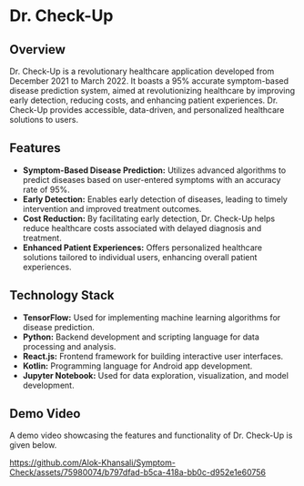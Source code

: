 # Dr. Check-Up

## Overview
Dr. Check-Up is a revolutionary healthcare application developed from December 2021 to March 2022. It boasts a 95% accurate symptom-based disease prediction system, aimed at revolutionizing healthcare by improving early detection, reducing costs, and enhancing patient experiences. Dr. Check-Up provides accessible, data-driven, and personalized healthcare solutions to users.

## Features
- **Symptom-Based Disease Prediction:** Utilizes advanced algorithms to predict diseases based on user-entered symptoms with an accuracy rate of 95%.
- **Early Detection:** Enables early detection of diseases, leading to timely intervention and improved treatment outcomes.
- **Cost Reduction:** By facilitating early detection, Dr. Check-Up helps reduce healthcare costs associated with delayed diagnosis and treatment.
- **Enhanced Patient Experiences:** Offers personalized healthcare solutions tailored to individual users, enhancing overall patient experiences.

## Technology Stack
- **TensorFlow:** Used for implementing machine learning algorithms for disease prediction.
- **Python:** Backend development and scripting language for data processing and analysis.
- **React.js:** Frontend framework for building interactive user interfaces.
- **Kotlin:** Programming language for Android app development.
- **Jupyter Notebook:** Used for data exploration, visualization, and model development.

## Demo Video
A demo video showcasing the features and functionality of Dr. Check-Up is given below.

https://github.com/Alok-Khansali/Symptom-Check/assets/75980074/b797dfad-b5ca-418a-bb0c-d952e1e60756


